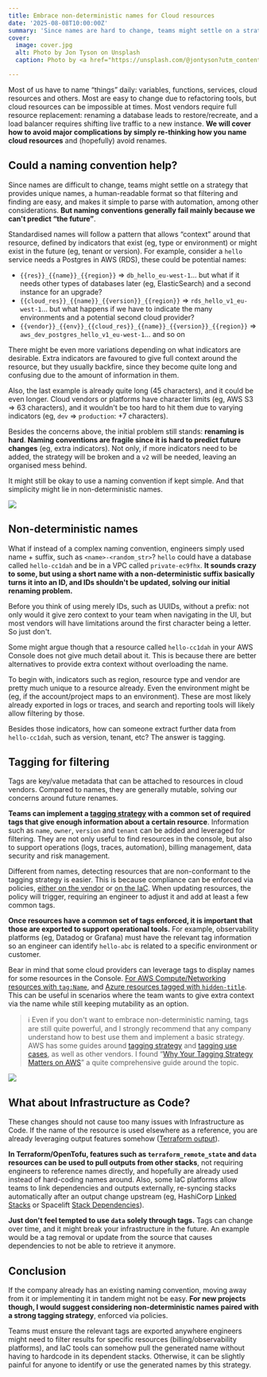 ```yaml
---
title: Embrace non-deterministic names for Cloud resources
date: '2025-08-08T10:00:00Z'
summary: 'Since names are hard to change, teams might settle on a strategy that provides unique names, human-readable format so filtering/finding it is easy, and makes it simple to parse with automation, to name a few. But naming strategies are generally not good and you will see why.'
cover:
  image: cover.jpg
  alt: Photo by Jon Tyson on Unsplash
  caption: Photo by <a href="https://unsplash.com/@jontyson?utm_content=creditCopyText&utm_medium=referral&utm_source=unsplash">Jon Tyson</a> on <a href="https://unsplash.com/photos/four-markers-on-table-566CgCRSNCk?utm_content=creditCopyText&utm_medium=referral&utm_source=unsplash">Unsplash</a>

---
```


Most of us have to name “things” daily: variables, functions, services, cloud resources and others. Most are easy to change due to refactoring tools, but cloud resources can be impossible at times. Most vendors require full resource replacement: renaming a database leads to restore/recreate, and a load balancer requires shifting live traffic to a new instance. **We will cover how to avoid major complications by simply re-thinking how you name cloud resources** and (hopefully) avoid renames.

## **Could a naming convention help?**

Since names are difficult to change, teams might settle on a strategy that provides unique names, a human-readable format so that filtering and finding are easy, and makes it simple to parse with automation, among other considerations. **But naming conventions generally fail mainly because we can't predict “the future”**.

Standardised names will follow a pattern that allows “context” around that resource, defined by indicators that exist (eg, type or environment) or might exist in the future (eg, tenant or version). For example, consider a `hello` service needs a Postgres in AWS (RDS), these could be potential names:

- `{{res}}_{{name}}_{{region}}` ⇒ `db_hello_eu-west-1`… but what if it needs other types of databases later (eg, ElasticSearch) and a second instance for an upgrade?
- `{{cloud_res}}_{{name}}_{{version}}_{{region}}` ⇒ `rds_hello_v1_eu-west-1`… but what happens if we have to indicate the many environments and a potential second cloud provider?
- `{{vendor}}_{{env}}_{{cloud_res}}_{{name}}_{{version}}_{{region}}` ⇒  `aws_dev_postgres_hello_v1_eu-west-1`… and so on

There might be even more variations depending on what indicators are desirable. Extra indicators are favoured to give full context around the resource, but they usually backfire, since they become quite long and confusing due to the amount of information in them.

Also, the last example is already quite long (45 characters), and it could be even longer. Cloud vendors or platforms have character limits (eg, AWS S3 ⇒ 63 characters), and it wouldn't be too hard to hit them due to varying indicators (eg, `dev` ⇒ `production`: \+7 characters).

Besides the concerns above, the initial problem still stands: **renaming is hard**. **Naming conventions are fragile since it is hard to predict future changes** (eg, extra indicators). Not only, if more indicators need to be added, the strategy will be broken and a `v2` will be needed, leaving an organised mess behind.

It might still be okay to use a naming convention if kept simple. And that simplicity might lie in non-deterministic names.

![][image1]

## **Non-deterministic names**

What if instead of a complex naming convention, engineers simply used name \+ suffix, such as `<name>-<random_str>`? `hello` could have a database called `hello-cc1dah` and be in a VPC called `private-ec9fhx`. **It sounds crazy to some, but using a short name with a non-deterministic suffix basically turns it into an ID, and IDs shouldn't be updated, solving our initial renaming problem.**

Before you think of using merely IDs, such as UUIDs, without a prefix: not only would it give zero context to your team when navigating in the UI, but most vendors will have limitations around the first character being a letter. So just don't.

Some might argue though that a resource called `hello-cc1dah` in your AWS Console does not give much detail about it. This is because there are better alternatives to provide extra context without overloading the name.

To begin with, indicators such as region, resource type and vendor are pretty much unique to a resource already. Even the environment might be (eg, if the account/project maps to an environment). These are most likely already exported in logs or traces, and search and reporting tools will likely allow filtering by those.

Besides those indicators, how can someone extract further data from `hello-cc1dah`, such as version, tenant, etc? The answer is tagging.

## **Tagging for filtering**

Tags are key/value metadata that can be attached to resources in cloud vendors. Compared to names, they are generally mutable, solving our concerns around future renames.

**Teams can implement a [tagging strategy](https://medium.com/@keeganjustis/why-your-tagging-strategy-matters-on-aws-ab8c3b8335a6) with a common set of required tags that give enough information about a certain resource**. Information such as `name`, `owner`, `version` and `tenant` can be added and leveraged for filtering. They are not only useful to find resources in the console, but also to support operations (logs, traces, automation), billing management, data security and risk management.

Different from names, detecting resources that are non-conformant to the tagging strategy is easier. This is because compliance can be enforced via policies, [either on the vendor](https://docs.aws.amazon.com/organizations/latest/userguide/orgs_manage_policies_tag-policies.html) or [on the IaC](https://developer.hashicorp.com/terraform/cloud-docs/policy-enforcement/define-policies/opa). When updating resources, the policy will trigger, requiring an engineer to adjust it and add at least a few common tags.

**Once resources have a common set of tags enforced, it is important that those are exported to support operational tools.** For example, observability platforms (eg, Datadog or Grafana) must have the relevant tag information so an engineer can identify `hello-abc` is related to a specific environment or customer.

Bear in mind that some cloud providers can leverage tags to display names for some resources in the Console. [For AWS Compute/Networking resources with `tag:Name`](https://docs.aws.amazon.com/AWSEC2/latest/UserGuide/Using_Tags.html#:~:text=The%20console%20might%20organize%20resources%20according%20to%20the%20Name%20tag%2C%20but%20this%20tag%20doesn%27t%20have%20any%20semantic%20meaning%20to%20the%20Amazon%20EC2%20service.), and [Azure resources tagged with `hidden-title`](https://learn.microsoft.com/en-us/community/content/hidden-tags-azure#hidden-title). This can be useful in scenarios where the team wants to give extra context via the name while still keeping mutability as an option.

> ℹ️ Even if you don't want to embrace non-deterministic naming, tags are still quite powerful, and I strongly recommend that any company understand how to best use them and implement a basic strategy. AWS has some guides around [tagging strategy](https://docs.aws.amazon.com/whitepapers/latest/tagging-best-practices/building-your-tagging-strategy.html) and [tagging use cases](https://docs.aws.amazon.com/whitepapers/latest/tagging-best-practices/tagging-use-cases.html), as well as other vendors. I found “[Why Your Tagging Strategy Matters on AWS](https://medium.com/@keeganjustis/why-your-tagging-strategy-matters-on-aws-ab8c3b8335a6)” a quite comprehensive guide around the topic.

![][image2]

## **What about Infrastructure as Code?**

These changes should not cause too many issues with Infrastructure as Code. If the name of the resource is used elsewhere as a reference, you are already leveraging output features somehow ([Terraform output](https://developer.hashicorp.com/terraform/language/values/outputs)).

**In Terraform/OpenTofu, features such as `terraform_remote_state` and `data` resources can be used to pull outputs from other stacks**, not requiring engineers to reference names directly, and hopefully are already used instead of hard-coding names around. Also, some IaC platforms allow teams to link dependencies and outputs externally, re-syncing stacks automatically after an output change upstream (eg, HashiCorp [Linked Stacks](https://www.hashicorp.com/en/blog/new-in-hcp-terraform-linked-stacks-enhanced-tags-and-module-lifecycle-management) or Spacelift [Stack Dependencies](https://docs.spacelift.io/concepts/stack/stack-dependencies)).

**Just don't feel tempted to use `data` solely through tags.** Tags can change over time, and it might break your infrastructure in the future. An example would be a tag removal or update from the source that causes dependencies to not be able to retrieve it anymore.

## **Conclusion**

If the company already has an existing naming convention, moving away from it or implementing it in tandem might not be easy. **For new projects though, I would suggest considering non-deterministic names paired with a strong tagging strategy**, enforced via policies.

Teams must ensure the relevant tags are exported anywhere engineers might need to filter results for specific resources (billing/observability platforms), and IaC tools can somehow pull the generated name without having to hardcode in its dependent stacks. Otherwise, it can be slightly painful for anyone to identify or use the generated names by this strategy.

[image1]: ./diagram-name1.png

[image2]: ./diagram-name2.png

